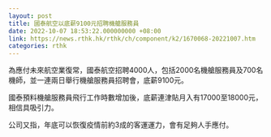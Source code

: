 ```yaml
---
layout: post
title: 國泰航空以底薪9100元招聘機艙服務員
date: 2022-10-07 18:53:22.000000000 +08:00
link: https://news.rthk.hk/rthk/ch/component/k2/1670068-20221007.htm
categories: rthk
---
```


為應付未來航空業復常，國泰航空招聘4000人，包括2000名機艙服務員及700名機師，並一連兩日舉行機艙服務員招聘會，底薪9100元。

國泰預料機艙服務員飛行工作時數增加後，底薪連津貼月入有17000至18000元，相信具吸引力。

公司又指，年底可以恢復疫情前約3成的客運運力，會有足夠人手應付。
